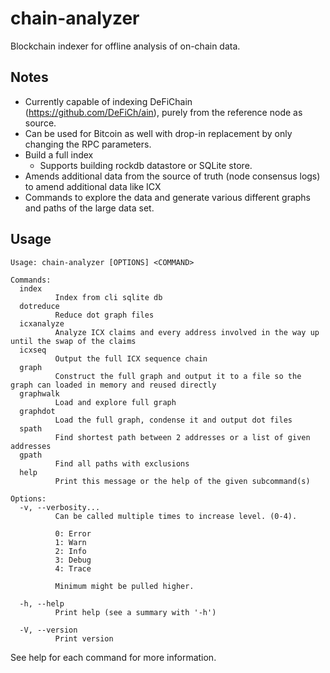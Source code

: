 # chain-analyzer

Blockchain indexer for offline analysis of on-chain data.

## Notes

- Currently capable of indexing DeFiChain (https://github.com/DeFiCh/ain), purely from the reference node as source.
- Can be used for Bitcoin as well with drop-in replacement by only changing the RPC parameters.   
- Build a full index
  - Supports building rockdb datastore or SQLite store.
- Amends additional data from the source of truth (node consensus logs) to amend additional data like ICX
- Commands to explore the data and generate various different graphs and paths of the large data set.

## Usage

```
Usage: chain-analyzer [OPTIONS] <COMMAND>

Commands:
  index
          Index from cli sqlite db
  dotreduce
          Reduce dot graph files
  icxanalyze
          Analyze ICX claims and every address involved in the way up until the swap of the claims
  icxseq
          Output the full ICX sequence chain
  graph
          Construct the full graph and output it to a file so the graph can loaded in memory and reused directly
  graphwalk
          Load and explore full graph
  graphdot
          Load the full graph, condense it and output dot files
  spath
          Find shortest path between 2 addresses or a list of given addresses
  gpath
          Find all paths with exclusions
  help
          Print this message or the help of the given subcommand(s)

Options:
  -v, --verbosity...
          Can be called multiple times to increase level. (0-4).

          0: Error
          1: Warn
          2: Info
          3: Debug
          4: Trace

          Minimum might be pulled higher.

  -h, --help
          Print help (see a summary with '-h')

  -V, --version
          Print version

```

See help for each command for more information.

